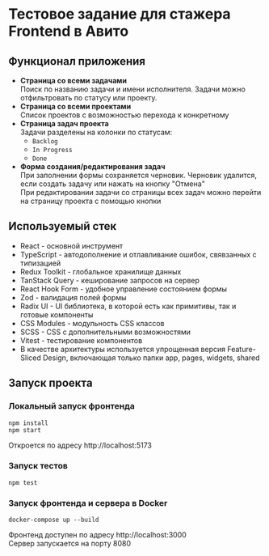 # Тестовое задание для стажера Frontend в Авито

## Функционал приложения

- **Страница со всеми задачами**  
Поиск по названию задачи и имени исполнителя. Задачи можно отфильтровать по статусу или проекту.
- **Страница со всеми проектами**  
Список проектов с возможностью перехода к конкретному  
- **Страница задач проекта**  
Задачи разделены на колонки по статусам:
    - `Backlog`
    - `In Progress`
    - `Done`
- **Форма создания/редактирования задач**  
При заполнении формы сохраняется черновик. Черновик удалится, если создать задачу или нажать на кнопку "Отмена"   
При редактировании задачи со страницы всех задач можно перейти на страницу проекта с помощью кнопки

## Используемый стек

- React - основной инструмент
- TypeScript - автодополнение и отлавливание ошибок, свявзанных с типизацией
- Redux Toolkit - глобальное хранилище данных
- TanStack Query - кеширование запросов на сервер
- React Hook Form - удобное управление состоянием формы 
- Zod - валидация полей формы
- Radix UI - UI библиотека, в которой есть как примитивы, так и готовые компоненты
- CSS Modules - модульность CSS классов
- SCSS - CSS с дополнительными возможностями
- Vitest - тестирование компонентов
- В качестве архитектуры используется упрощенная версия Feature-Sliced Design, включающая только папки app, pages, widgets, shared

## Запуск проекта
### Локальный запуск фронтенда
```
npm install
npm start
```
Откроется по адресу http://localhost:5173

### Запуск тестов
```
npm test
```
### Запуск фронтенда и сервера в Docker
```
docker-compose up --build
```
Фронтенд доступен по адресу http://localhost:3000  
Сервер запускается на порту 8080
